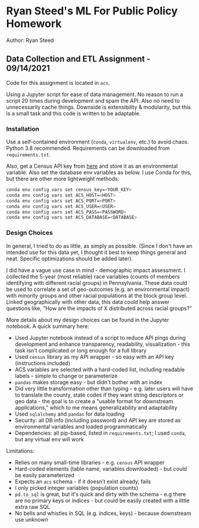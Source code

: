# Ryan Steed's ML For Public Policy Homework

Author: Ryan Steed

## Data Collection and ETL Assignment - 09/14/2021

Code for this assignment is located in `acs`.

Using a Jupyter script for ease of data management. No reason to run a script 20 times during development and spam the API. Also no need to unnecessarily cache things. Downside is extensibility & modularity, but this is a small task and this code is written to be adaptable.

### Installation

Use a self-contained environment (`conda`, `virtualenv`, etc.) to avoid chaos. Python 3.8 recommended. Requirements can be downloaded from `requirements.txt`.

Also, get a Census API key from [here]("https://api.census.gov/data/key_signup.html") and store it as an environmental variable. Also set the database env variables as below. I use Conda for this, but there are other more lightweight methods:

```bash
conda env config vars set census_key=<YOUR_KEY>
conda env config vars set ACS_HOST=<HOST>
conda env config vars set ACS_PORT=<PORT>
conda env config vars set ACS_USER=<USER>
conda env config vars set ACS_PASS=<PASSWORD>
conda env config vars set ACS_DATABASE=<DATABASE>
```

### Design Choices

In general, I tried to do as little, as simply as possible. (Since I don't have an intended use for this data yet, I thought it best to keep things general and neat. Specific optimizations should be added later).

I did have a vague use case in mind - demographic impact assessment. I collected the 5-year (most reliable) race variables (counts of members identifying with different racial groups) in Pennsylvania. These data could be used to correlate a set of geo-outcomes (e.g. an environmental impact) with minority groups and other racial populations at the block group level. Linked geographically with other data, this data could help answer questions like, "How are the impacts of X distributed across racial groups?"

More details about my design choices can be found in the Jupyter notebook. A quick summary here:
- Used Jupyter notebook instead of a script to reduce API pings during development and enhance transparency, readability, visualization - this task isn't complicated or long enough for a full library
- Used `census` library as my API wrapper - so easy with an API key (instructions included)
- ACS variables are selected with a hard-coded list, including readable labels - simple to change or parameterize
- `pandas` makes storage easy - but didn't bother with an index
- Did very little transformation other than typing - e.g. later users will have to translate the county, state codes if they want string descriptors or geo data - the goal is to create a "usable format for downstream applications," which to me means generalizability and adaptability
- Used `sqlalchemy` and `pandas` for data loading
- Security: all DB info (including password) and API key are stored as environmental variables and loaded programmatically
- Dependencies: all pip-based, listed in `requirements.txt`; I used `conda`, but any virtual env will work

Limitations:
- Relies on many small-time libraries - e.g. `census` API wrapper
- Hard-coded elements (table name, variables downloaded) - but could be easily parameterized
- Expects an `acs` schema - if it doesn't exist already, fails
- I only picked integer variables (population counts)
- `pd.to_sql` is great, but it's quick and dirty with the schema - e.g there are no primary keys or indices - but could be easily created with a little extra raw SQL
- No bells and whistles in SQL (e.g. indices, keys) - because downstream use unknown

